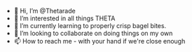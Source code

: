 - 👋 Hi, I’m @Thetarade
- 👀 I’m interested in all things THETA
- 🌱 I’m currently learning to properly crisp bagel bites.
- 💞️ I’m looking to collaborate on doing things on my own
- 📫 How to reach me - with your hand if we're close enough

<!---
Thetarade/Thetarade is a ✨ special ✨ repository because its `README.md` (this file) appears on your GitHub profile.
You can click the Preview link to take a look at your changes.
--->

